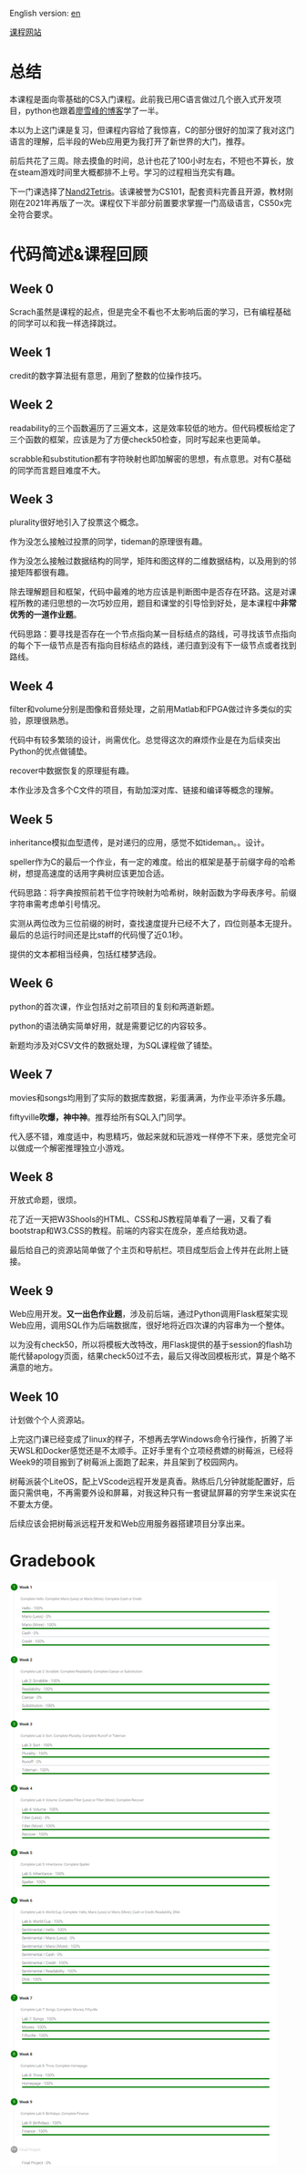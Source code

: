 English version: [en](./readme_en.md)

[课程网站](https://cs50.harvard.edu/x/2022/)

# 总结

本课程是面向零基础的CS入门课程。此前我已用C语言做过几个嵌入式开发项目，python也跟着[廖雪峰的博客](https://www.liaoxuefeng.com/wiki/1016959663602400)学了一半。

本以为上这门课是复习，但课程内容给了我惊喜，C的部分很好的加深了我对这门语言的理解，后半段的Web应用更为我打开了新世界的大门，推荐。

前后共花了三周。除去摸鱼的时间，总计也花了100小时左右，不短也不算长，放在steam游戏时间里大概都排不上号。学习的过程相当充实有趣。

下一门课选择了[Nand2Tetris](https://github.com/lng205/Nand2Tetris)。该课被誉为CS101，配套资料完善且开源，教材刚刚在2021年再版了一次。课程仅下半部分前置要求掌握一门高级语言，CS50x完全符合要求。

# 代码简述&课程回顾

## Week 0

Scrach虽然是课程的起点，但是完全不看也不太影响后面的学习，已有编程基础的同学可以和我一样选择跳过。


## Week 1

credit的数字算法挺有意思，用到了整数的位操作技巧。


## Week 2

readability的三个函数遍历了三遍文本，这是效率较低的地方。但代码模板给定了三个函数的框架，应该是为了方便check50检查，同时写起来也更简单。

scrabble和substitution都有字符映射也即加解密的思想，有点意思。对有C基础的同学而言题目难度不大。


## Week 3

plurality很好地引入了投票这个概念。

作为没怎么接触过投票的同学，tideman的原理很有趣。

作为没怎么接触过数据结构的同学，矩阵和图这样的二维数据结构，以及用到的邻接矩阵都很有趣。

除去理解题目和框架，代码中最难的地方应该是判断图中是否存在环路。这是对课程所教的递归思想的一次巧妙应用，题目和课堂的引导恰到好处，是本课程中**非常优秀的一道作业题**。

代码思路：要寻找是否存在一个节点指向某一目标结点的路线，可寻找该节点指向的每个下一级节点是否有指向目标结点的路线，递归直到没有下一级节点或者找到路线。


## Week 4

filter和volume分别是图像和音频处理，之前用Matlab和FPGA做过许多类似的实验，原理很熟悉。

代码中有较多繁琐的设计，尚需优化。总觉得这次的麻烦作业是在为后续突出Python的优点做铺垫。

recover中数据恢复的原理挺有趣。

本作业涉及含多个C文件的项目，有助加深对库、链接和编译等概念的理解。


## Week 5

inheritance模拟血型遗传，是对递归的应用，感觉不如tideman。。设计。

speller作为C的最后一个作业，有一定的难度。给出的框架是基于前缀字母的哈希树，想提高速度的话用字典树应该更加合适。

代码思路：将字典按照前若干位字符映射为哈希树，映射函数为字母表序号。前缀字符串需考虑单引号情况。

实测从两位改为三位前缀的树时，查找速度提升已经不大了，四位则基本无提升。最后的总运行时间还是比staff的代码慢了近0.1秒。

提供的文本都相当经典，包括红楼梦选段。


## Week 6

python的首次课，作业包括对之前项目的复刻和两道新题。

python的语法确实简单好用，就是需要记忆的内容较多。

新题均涉及对CSV文件的数据处理，为SQL课程做了铺垫。


## Week 7

movies和songs均用到了实际的数据库数据，彩蛋满满，为作业平添许多乐趣。

fiftyville**吹爆，神中神**。推荐给所有SQL入门同学。

代入感不错，难度适中，构思精巧，做起来就和玩游戏一样停不下来，感觉完全可以做成一个解密推理独立小游戏。


## Week 8

开放式命题，很烦。

花了近一天把W3Shools的HTML、CSS和JS教程简单看了一遍，又看了看bootstrap和W3.CSS的教程。前端的内容实在庞杂，差点给我劝退。

最后给自己的资源站简单做了个主页和导航栏。项目成型后会上传并在此附上链接。


## Week 9

Web应用开发。**又一出色作业题**，涉及前后端，通过Python调用Flask框架实现Web应用，调用SQL作为后端数据库，很好地将近四次课的内容串为一个整体。

以为没有check50，所以将模板大改特改，用Flask提供的基于session的flash功能代替apology页面，结果check50过不去，最后又得改回模板形式，算是个略不满意的地方。


## Week 10

计划做个个人资源站。

上完这门课已经变成了linux的样子，不想再去学Windows命令行操作，折腾了半天WSL和Docker感觉还是不太顺手。正好手里有个立项经费嫖的树莓派，已经将Week9的项目搬到了树莓派上面跑了起来，并且架到了校园网内。

树莓派装个LiteOS，配上VScode远程开发是真香。熟练后几分钟就能配置好，后面只需供电，不再需要外设和屏幕，对我这种只有一套键鼠屏幕的穷学生来说实在不要太方便。

后续应该会把树莓派远程开发和Web应用服务器搭建项目分享出来。

# Gradebook
![p1](./images/p1.png)